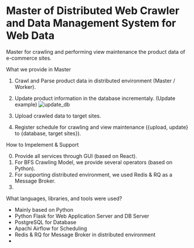 # Master of Distributed Web Crawler and Data Management System for Web Data 
Master for crawling and performing view maintenance the product data of e-commerce sites.


What we provide in Master

1. Crawl and Parse product data in distributed environment (Master / Worker).
2. Update product information in the database incrementaly.
   (Update example)
   ![update_db](https://user-images.githubusercontent.com/13589283/140600455-fc2c143e-9d12-4c8c-984f-e1d9b082c9fb.jpg)


3. Upload crawled data to target sites.
4. Register schedule for crawling and view maintenance ({upload, update} to {database, target sites}).

How to Impelement & Support

0. Provide all services through GUI (based on React).
1. For BFS Crawling Model, we provide several operators (based on Python).
2. For supporting distributed environment, we used Redis & RQ as a Message Broker.
3. 


What languages, libraries, and tools were used?

- Mainly based on Python
- Python Flask for Web Application Server and DB Server
- PostgreSQL for Database
- Apachi Airflow for Scheduling
- Redis & RQ for Message Broker in distributed environment
- 

